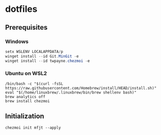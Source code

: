 # dotfiles

## Prerequisites

### Windows

```powershell
setx WSLENV LOCALAPPDATA/p
winget install --id Git.MinGit -e
winget install --id twpayne.chezmoi -e
```

### Ubuntu on WSL2

```shell
/bin/bash -c "$(curl -fsSL https://raw.githubusercontent.com/Homebrew/install/HEAD/install.sh)"
eval "$(/home/linuxbrew/.linuxbrew/bin/brew shellenv bash)"
brew analytics off
brew install chezmoi
```

## Initialization

```shell
chezmoi init mfjt --apply
```

